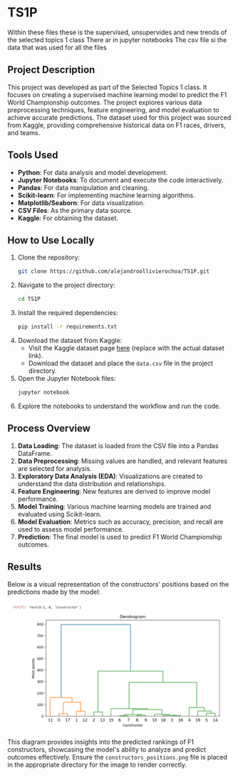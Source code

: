 # TS1P
Within these files these is the supervised, unsupervides and new trends of the selected topics 1 class 
There ar in jupyter notebooks 
The csv file si the data that was used for all the files
## Project Description

This project was developed as part of the Selected Topics 1 class. It focuses on creating a supervised machine learning model to predict the F1 World Championship outcomes. The project explores various data preprocessing techniques, feature engineering, and model evaluation to achieve accurate predictions. The dataset used for this project was sourced from Kaggle, providing comprehensive historical data on F1 races, drivers, and teams.

## Tools Used

- **Python**: For data analysis and model development.
- **Jupyter Notebooks**: To document and execute the code interactively.
- **Pandas**: For data manipulation and cleaning.
- **Scikit-learn**: For implementing machine learning algorithms.
- **Matplotlib/Seaborn**: For data visualization.
- **CSV Files**: As the primary data source.
- **Kaggle**: For obtaining the dataset.

## How to Use Locally

1. Clone the repository:
    ```bash
    git clone https://github.com/alejandroollivierochoa/TS1P.git
    ```
2. Navigate to the project directory:
    ```bash
    cd TS1P
    ```
3. Install the required dependencies:
    ```bash
    pip install -r requirements.txt
    ```
4. Download the dataset from Kaggle:
    - Visit the Kaggle dataset page [here](https://www.kaggle.com/) (replace with the actual dataset link).
    - Download the dataset and place the `data.csv` file in the project directory.
5. Open the Jupyter Notebook files:
    ```bash
    jupyter notebook
    ```
6. Explore the notebooks to understand the workflow and run the code.

## Process Overview

1. **Data Loading**: The dataset is loaded from the CSV file into a Pandas DataFrame.
2. **Data Preprocessing**: Missing values are handled, and relevant features are selected for analysis.
3. **Exploratory Data Analysis (EDA)**: Visualizations are created to understand the data distribution and relationships.
4. **Feature Engineering**: New features are derived to improve model performance.
5. **Model Training**: Various machine learning models are trained and evaluated using Scikit-learn.
6. **Model Evaluation**: Metrics such as accuracy, precision, and recall are used to assess model performance.
7. **Prediction**: The final model is used to predict F1 World Championship outcomes.

## Results

Below is a visual representation of the constructors' positions based on the predictions made by the model:

![Constructors' Positions](./constructors_positions.png)

This diagram provides insights into the predicted rankings of F1 constructors, showcasing the model's ability to analyze and predict outcomes effectively. Ensure the `constructors_positions.png` file is placed in the appropriate directory for the image to render correctly.

